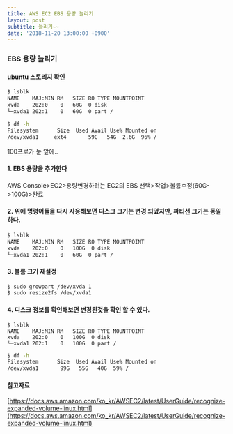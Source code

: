 ```yaml
---
title: AWS EC2 EBS 용량 늘리기
layout: post
subtitle: 늘리기~~
date: '2018-11-20 13:00:00 +0900'
---
```


### EBS 용량 늘리기



#### ubuntu 스토리지 확인

```sh
$ lsblk
NAME    MAJ:MIN RM   SIZE RO TYPE MOUNTPOINT
xvda    202:0    0   60G  0 disk
└─xvda1 202:1    0   60G  0 part /
```

```sh
$ df -h
Filesystem      Size  Used Avail Use% Mounted on
/dev/xvda1     ext4       59G   54G  2.6G  96% /
```

100프로가 눈 앞에..



#### 1. EBS 용량을 추가한다
AWS Console>EC2>용량변경하려는 EC2의 EBS 선택>작업>볼륨수정(60G->100G)>완료


#### 2. 위에 명령어들을 다시 사용해보면 디스크 크기는 변경 되었지만, 파티션 크기는 동일하다.
```sh
$ lsblk
NAME    MAJ:MIN RM   SIZE RO TYPE MOUNTPOINT
xvda    202:0    0   100G  0 disk
└─xvda1 202:1    0   60G  0 part /
```

#### 3. 볼륨 크기 재설정
```sh
$ sudo growpart /dev/xvda 1
$ sudo resize2fs /dev/xvda1
```

#### 4. 디스크 정보를 확인해보면 변경된것을 확인 할 수 있다.
```
$ lsblk
NAME    MAJ:MIN RM   SIZE RO TYPE MOUNTPOINT
xvda    202:0    0   100G  0 disk
└─xvda1 202:1    0   100G  0 part /
```
```sh
$ df -h
Filesystem      Size  Used Avail Use% Mounted on
/dev/xvda1       99G   55G   40G  59% /
```
#### 참고자료

[https://docs.aws.amazon.com/ko_kr/AWSEC2/latest/UserGuide/recognize-expanded-volume-linux.html](https://docs.aws.amazon.com/ko_kr/AWSEC2/latest/UserGuide/recognize-expanded-volume-linux.html)